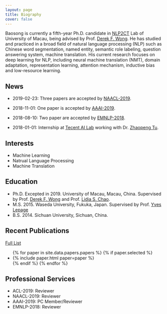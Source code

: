 ```yaml
---
layout: page
title: Biography
cover: false
---
```

Baosong is currently a fifth-year Ph.D. candidate in [NLP2CT](http://nlp2ct.cis.umac.mo/) Lab of University of Macau, being advised by Prof. [Derek F. Wong](https://www.fst.um.edu.mo/en/staff/fstfw.html). He has studied and practiced in a broad field of natural language processing (NLP) such as Chinese word segmentation, named entity, semantic role labeling, question answering system, machine translation. His current research focuses on deep learning for NLP, including neural machine translation (NMT),  domain adaptation, representation learning, attention mechanism, inductive bias and low-resource learning.

## News
* 2019-02-23: Three papers are accepted by [NAACL-2019](https://naacl2019.org/).
 
* 2018-11-01: One paper is accepted by [AAAI-2019](https://aaai.org/Conferences/AAAI-19/).

* 2018-08-10: Two paper are accepted by [EMNLP-2018](https://emnlp2018.org/).

* 2018-01-01: Internship at [Tecent AI Lab](https://ai.tencent.com/ailab/en/index) working with Dr. [Zhaopeng Tu](http://zptu.net/). 

## Interests
* Machine Learning
* Natrual Language Processing
* Machine Translation

## Education
* Ph.D. Excepted in 2019. University of Macau, Macau, China.
  Supervised by Prof. [Derek F. Wong](https://www.fst.um.edu.mo/en/staff/fstfw.html) and Prof. [Lidia S. Chao](https://www.fst.um.edu.mo/en/staff/cds/lidiasc.html).
* M.S. 2015. Waseda University, Fukuka, Japan.
  Supervised by Prof. [Yves Lepage](https://www.waseda.jp/fsci/gips/other-en/2015/09/08/2164/)
* B.S. 2014. Sichuan University, Sichuan, China.

## Recent Publications
[Full List](/papers/)
<ul>
{% for paper in site.data.papers.papers %}
  {% if paper.selected %}
  <li>
  {% include paper.html paper=paper %}
  </li>
  {% endif %}
{% endfor %}
</ul>

## Professional Services
* ACL-2019:    Reviewer
* NAACL-2019:  Reviewer
* AAAI-2019:   PC Member/Reviewer
* EMNLP-2018:  Reviewer

